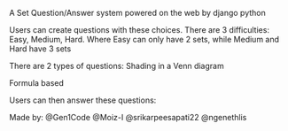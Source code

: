 A Set Question/Answer system powered on the web by django python

Users can create questions with these choices.
There are 3 difficulties: Easy, Medium, Hard. 
Where Easy can only have 2 sets, while Medium and Hard have 3 sets

There are 2 types of questions:
Shading in a Venn diagram

Formula based


Users can then answer these questions:



Made by:
@Gen1Code
@Moiz-I
@srikarpeesapati22
@ngenethlis
